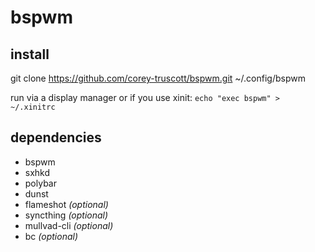 # bspwm

## install
git clone https://github.com/corey-truscott/bspwm.git ~/.config/bspwm

run via a display manager or if you use xinit: `echo "exec bspwm" > ~/.xinitrc`

## dependencies
- bspwm
- sxhkd
- polybar
- dunst
- flameshot *(optional)*
- syncthing *(optional)*
- mullvad-cli *(optional)*
- bc *(optional)*
